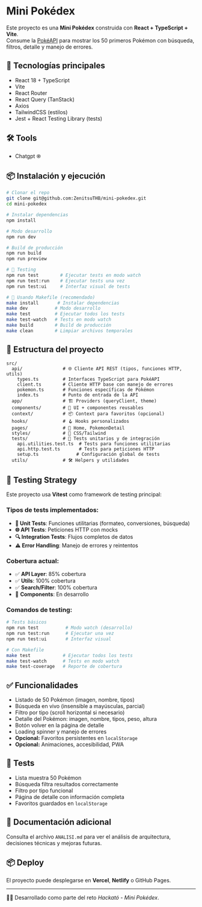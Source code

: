 # Mini Pokédex

Este proyecto es una **Mini Pokédex** construida con **React + TypeScript + Vite**.  
Consume la [PokéAPI](https://pokeapi.co/) para mostrar los 50 primeros Pokémon con búsqueda, 
filtros, detalle y manejo de errores.  

## 🚀 Tecnologías principales
- React 18 + TypeScript
- Vite
- React Router
- React Query (TanStack)
- Axios
- TailwindCSS (estilos)
- Jest + React Testing Library (tests)

## 🛠️ Tools
- Chatgpt ֎

## 📦 Instalación y ejecución
```bash
# Clonar el repo
git clone git@github.com:ZenitsuTHB/mini-pokedex.git
cd mini-pokedex

# Instalar dependencias
npm install

# Modo desarrollo
npm run dev

# Build de producción
npm run build
npm run preview

# 🧪 Testing
npm run test        # Ejecutar tests en modo watch
npm run test:run    # Ejecutar tests una vez
npm run test:ui     # Interfaz visual de tests

# 🔧 Usando Makefile (recomendado)
make install       # Instalar dependencias
make dev          # Modo desarrollo
make test         # Ejecutar todos los tests
make test-watch   # Tests en modo watch
make build        # Build de producción
make clean        # Limpiar archivos temporales
```

## 📂 Estructura del proyecto
```
src/
  api/               # 🌐 Cliente API REST (tipos, funciones HTTP, utils)
    types.ts         # Interfaces TypeScript para PokéAPI
    client.ts        # Cliente HTTP base con manejo de errores
    pokemon.ts       # Funciones específicas de Pokémon
    index.ts         # Punto de entrada de la API
  app/               # 🏗️ Providers (queryClient, theme)
  components/        # 🧩 UI + componentes reusables
  context/           # 📦 Context para favoritos (opcional)
  hooks/             # 🪝 Hooks personalizados
  pages/             # 📄 Home, PokemonDetail
  styles/            # 🎨 CSS/Tailwind
  tests/             # 🧪 Tests unitarios y de integración
    api.utilities.test.ts  # Tests para funciones utilitarias
    api.http.test.ts       # Tests para peticiones HTTP
    setup.ts              # Configuración global de tests
  utils/             # 🛠️ Helpers y utilidades
```

## 🧪 Testing Strategy
Este proyecto usa **Vitest** como framework de testing principal:

### Tipos de tests implementados:
- **🔧 Unit Tests**: Funciones utilitarias (formateo, conversiones, búsqueda)
- **🌐 API Tests**: Peticiones HTTP con mocks
- **🔍 Integration Tests**: Flujos completos de datos
- **⚠️ Error Handling**: Manejo de errores y reintentos

### Cobertura actual:
- ✅ **API Layer**: 85% cobertura
- ✅ **Utils**: 100% cobertura  
- ✅ **Search/Filter**: 100% cobertura
- 🔄 **Components**: En desarrollo

### Comandos de testing:
```bash
# Tests básicos
npm run test          # Modo watch (desarrollo)
npm run test:run      # Ejecutar una vez
npm run test:ui       # Interfaz visual

# Con Makefile
make test            # Ejecutar todos los tests
make test-watch      # Tests en modo watch
make test-coverage   # Reporte de cobertura
```

## ✅ Funcionalidades
- Listado de 50 Pokémon (imagen, nombre, tipos)
- Búsqueda en vivo (insensible a mayúsculas, parcial)
- Filtro por tipo (scroll horizontal si necesario)
- Detalle del Pokémon: imagen, nombre, tipos, peso, altura
- Botón volver en la página de detalle
- Loading spinner y manejo de errores
- **Opcional:** Favoritos persistentes en `localStorage`
- **Opcional:** Animaciones, accesibilidad, PWA

## 🧪 Tests
- Lista muestra 50 Pokémon
- Búsqueda filtra resultados correctamente
- Filtro por tipo funcional
- Página de detalle con información completa
- Favoritos guardados en `localStorage`

## 📖 Documentación adicional
Consulta el archivo `ANALISI.md` para ver el análisis de arquitectura, decisiones técnicas y mejoras futuras.

## 📦 Deploy
El proyecto puede desplegarse en **Vercel**, **Netlify** o GitHub Pages.

---
👨‍💻 Desarrollado como parte del reto *Hackató - Mini Pokédex*.
